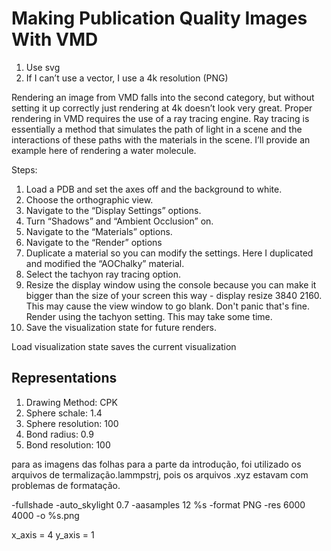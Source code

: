 # Making Publication Quality Images With VMD

1. Use svg
2. If I can’t use a vector, I use a 4k resolution (PNG)

Rendering an image from VMD falls into the second category, but without setting it up correctly just rendering at 4k doesn’t look very great. Proper rendering in VMD requires the use of a ray tracing engine. Ray tracing is essentially a method that simulates the path of light in a scene and the interactions of these paths with the materials in the scene. I’ll provide an example here of rendering a water molecule.

Steps:

1. Load a PDB and set the axes off and the background to white.
2. Choose the orthographic view.
3. Navigate to the “Display Settings” options.
4. Turn “Shadows” and “Ambient Occlusion” on.
5. Navigate to the “Materials” options.
6. Navigate to the “Render” options
7. Duplicate a material so you can modify the settings.
   Here I duplicated and modified the “AOChalky” material.
8. Select the tachyon ray tracing option.
9. Resize the display window using the console because you can make it
   bigger than the size of your screen this way - display resize 3840 2160.
   This may cause the view window to go blank.
   Don't panic that's fine. Render using the tachyon setting. This may take some time.
10. Save the visualization state for future renders.

Load visualization state saves the current visualization

## Representations

1. Drawing Method: CPK
2. Sphere schale: 1.4
3. Sphere resolution: 100
4. Bond radius: 0.9
5. Bond resolution: 100

para as imagens das folhas para a parte da introdução, foi utilizado os arquivos de termalização.lammpstrj, pois os arquivos .xyz estavam com problemas de formatação. 

-fullshade -auto_skylight 0.7 -aasamples 12 %s -format PNG -res 6000 4000 -o %s.png

x_axis = 4
y_axis = 1